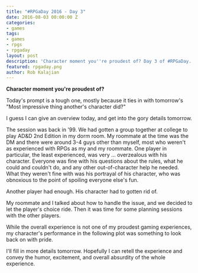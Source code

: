 ```yaml
---
title: "#RPGaDay 2016 - Day 3"
date: 2016-08-03 00:00:00 Z
categories:
- games
tags:
- games
- rpgs
- rpgaday
layout: post
description: 'Character moment you''re proudest of? Day 3 of #RPGaDay.'
featured: rpgaday.png
author: Rob Kalajian
---
```


**Character moment you're proudest of?**

Today's prompt is a tough one, mostly because it ties in with tomorrow's "Most impressive thing another's character did?"

I guess I can give an overview today, and get into the gory details tomorrow.

The session was back in '99. We had gotten a group together at college to play AD&D 2nd Edition in my dorm room. My roommate at the time was the DM and there were around 3-4 guys other than myself, most who weren't as experienced with RPGs as my and my roommate. One player in particular, the least experienced, was very ... overzealous with his character. Everyone was fine with his questions about the rules, what he could and couldn't do, and any other out-of-character help he needed. What they weren't fine with was his portrayal of his character, who was obnoxious to the point of spoiling everyone else's fun.

Another player had enough. His character had to gotten rid of.

My roommate and I talked about how to handle the issue, and we decided to let the player's choice ride. Then it was time for some planning sessions with the other players.

While the overall experience is not one of my proudest gaming experiences, my character's performance in the following plot was something to look back on with pride.

I'll fill in more details tomorrow. Hopefully I can retell the experience and convey the humor, excitement, and overall absurdity of the whole experience.
